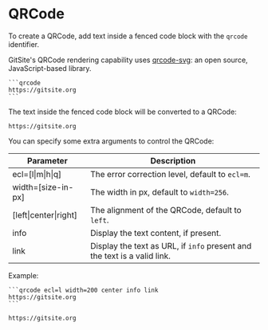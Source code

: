 # QRCode

To create a QRCode, add text inside a fenced code block with the `qrcode` identifier.

GitSite's QRCode rendering capability uses [qrcode-svg](https://github.com/papnkukn/qrcode-svg): an open source, JavaScript-based library.

    ```qrcode
    https://gitsite.org
    ```

The text inside the fenced code block will be converted to a QRCode:

```qrcode
https://gitsite.org
```

You can specify some extra arguments to control the QRCode:

| Parameter             | Description                                     |
|-----------------------|-------------------------------------------------|
| ecl=[l\|m\|h\|q]      | The error correction level, default to `ecl=m`. |
| width=[size-in-px]    | The width in px, default to `width=256`.        |
| [left\|center\|right] | The alignment of the QRCode, default to `left`. |
| info                  | Display the text content, if present.           |
| link                  | Display the text as URL, if `info` present and the text is a valid link. |

Example:

    ```qrcode ecl=l width=200 center info link
    https://gitsite.org
    ```

```qrcode ecl=l width=200 center info link
https://gitsite.org
```
